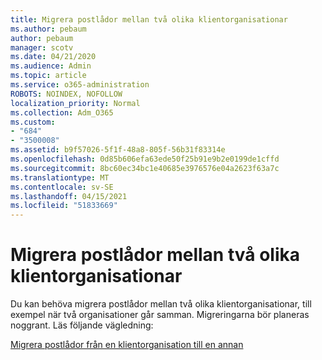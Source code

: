 ```yaml
---
title: Migrera postlådor mellan två olika klientorganisationar
ms.author: pebaum
author: pebaum
manager: scotv
ms.date: 04/21/2020
ms.audience: Admin
ms.topic: article
ms.service: o365-administration
ROBOTS: NOINDEX, NOFOLLOW
localization_priority: Normal
ms.collection: Adm_O365
ms.custom:
- "684"
- "3500008"
ms.assetid: b9f57026-5f1f-48a8-805f-56b31f83314e
ms.openlocfilehash: 0d85b606efa63ede50f25b91e9b2e0199de1cffd
ms.sourcegitcommit: 8bc60ec34bc1e40685e3976576e04a2623f63a7c
ms.translationtype: MT
ms.contentlocale: sv-SE
ms.lasthandoff: 04/15/2021
ms.locfileid: "51833669"
---
```

# <a name="migrate-mailboxes-between-two-different-tenants"></a>Migrera postlådor mellan två olika klientorganisationar

Du kan behöva migrera postlådor mellan två olika klientorganisationar, till exempel när två organisationer går samman. Migreringarna bör planeras noggrant. Läs följande vägledning:
  
[Migrera postlådor från en klientorganisation till en annan](https://docs.microsoft.com/Exchange/mailbox-migration/migrate-mailboxes-across-tenants)
  